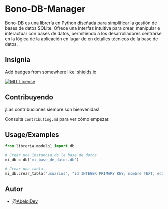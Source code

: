 
# Bono-DB-Manager

Bono-DB es una librería en Python diseñada para simplificar la gestión de bases de datos SQLite. Ofrece una interfaz intuitiva para crear, manipular e interactuar con bases de datos, permitiendo a los desarrolladores centrarse en la lógica de la aplicación en lugar de en detalles técnicos de la base de datos.


## Insignia
Add badges from somewhere like: [shields.io](https://shields.io/)

[![MIT License](https://img.shields.io/badge/License-MIT-green.svg)](https://choosealicense.com/licenses/mit/)



## Contribuyendo

¡Las contribuciones siempre son bienvenidas!

Consulta `contributing.md` para ver cómo empezar.


## Usage/Examples

```Python
from libreria.modulo1 import db

# Crear una instancia de la base de datos
mi_db = db('mi_base_de_datos.db')

# Crear una tabla
mi_db.crear_tabla("usuarios", "id INTEGER PRIMARY KEY, nombre TEXT, edad INTEGER")
```


## Autor

- [@AbelolDev](https://github.com/AbelolDev)

